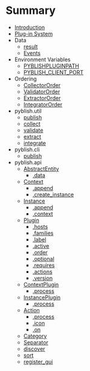# Summary

* [Introduction](README.md)
* [Plug-in System](pages/PluginSystem.md)
* Data
   * [result](pages/result.md)
   * [Events](pages/Events.md)
* Environment Variables
   * [PYBLISHPLUGINPATH](pages/PYBLISHPLUGINPATH.md)
   * [PYBLISH_CLIENT_PORT](pages/PYBLISH_CLIENT_PORT.md)
* Ordering
   * [CollectorOrder](pages/CollectorOrder.md)
   * [ValidatorOrder](pages/ValidatorOrder.md)
   * [ExtractorOrder](pages/ExtractorOrder.md)
   * [IntegratorOrder](pages/IntegratorOrder.md)
* pyblish.util
   * [publish](pages/util.publish.md)
   * [collect](pages/util.collect.md)
   * [validate](pages/util.validate.md)
   * [extract](pages/util.extract.md)
   * [integrate](pages/util.integrate.md)
* pyblish.cli
   * [publish](pages/cli.publish.md)
* pyblish.api
   * [AbstractEntity](pages/AbstractEntity.md)
       * [.data](pages/AbstractEntity.data.md)
   * [Context](pages/Context.md)
       * [.append](pages/Context.append.md)
       * [.create_instance](pages/Context.create_instance.md)
   * [Instance](pages/Instance.md)
       * [.append](pages/Instance.append.md)
       * [.context](pages/Instance.context.md)
   * [Plugin](pages/Plugin.md)
       * [.hosts](pages/Plugin.hosts.md)
       * [.families](pages/Plugin.families.md)
       * [.label](pages/Plugin.label.md)
       * [.active](pages/Plugin.active.md)
       * [.order](pages/Plugin.order.md)
       * [.optional](pages/Plugin.optional.md)
       * [.requires](pages/Plugin.requires.md)
       * [.actions](pages/Plugin.actions.md)
       * [.version](pages/Plugin.version.md)
   * [ContextPlugin](pages/ContextPlugin.md)
       * [.process](pages/ContextPlugin.process.md)
   * [InstancePlugin](pages/InstancePlugin.md)
       * [.process](pages/InstancePlugin.process.md)
   * [Action](pages/Action.md)
       * [.process](pages/Action.process.md)
       * [.icon](pages/Action.icon.md)
       * [.on](pages/Action.on.md)
   * [Category](pages/Category.md)
   * [Separator](pages/Separator.md)
   * [discover](pages/discover.md)
   * [sort](pages/sort.md)
   * [register_gui](register_gui.md)

